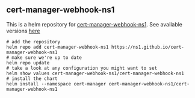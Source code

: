 ## cert-manager-webhook-ns1

This is a helm repository for [cert-manager-webhook-ns1](https://github.com/ns1/cert-manager-webhook-ns1).
See available versions [here](https://github.com/ns1/cert-manager-webhook-ns1/tree/master/docs)

    # add the repository
    helm repo add cert-manager-webhook-ns1 https://ns1.github.io/cert-manager-webhook-ns1
    # make sure we're up to date
    helm repo update
    # take a look at any configuration you might want to set
    helm show values cert-manager-webhook-ns1/cert-manager-webhook-ns1
    # install the chart
    helm install --namespace cert-manager cert-manager-webhook-ns1/cert-manager-webhook-ns1
